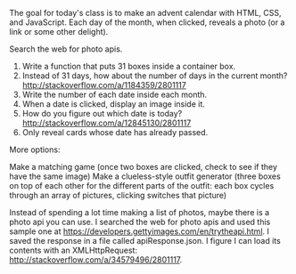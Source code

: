 The goal for today's class is to make an advent calendar with HTML, CSS,
and JavaScript. Each day of the month, when clicked, reveals a photo (or a link
or some other delight).


Search the web for photo apis.

1. Write a function that puts 31 boxes inside a container box.
2. Instead of 31 days, how about the number of days in the current month?
  http://stackoverflow.com/a/1184359/2801117
3. Write the number of each date inside each month.
4. When a date is clicked, display an image inside it.
5. How do you figure out which date is today? http://stackoverflow.com/a/12845130/2801117
6. Only reveal cards whose date has already passed.



More options:

Make a matching game (once two boxes are clicked, check to see if they have the same image)
Make a clueless-style outfit generator (three boxes on top of each other for
  the different parts of the outfit: each box cycles through an array of pictures,
  clicking switches that picture)

Instead of spending a lot time making a list of photos, maybe there is a photo
   api you can use. I searched the web for photo apis and used this sample one at https://developers.gettyimages.com/en/trytheapi.html. I saved the response
   in a file called apiResponse.json. I figure I can load its contents with an
   XMLHttpRequest:
   http://stackoverflow.com/a/34579496/2801117.
